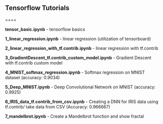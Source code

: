 ## Tensorflow Tutorials
====

**tensor_basic.ipynb** - tensorflow basics

**1_linear_regression.ipynb** - linear regression (utilization of tensorboard)

**2_linear_regression_with_tf.contrib.ipynb** - linear regression with tf.contrib

**3_GradientDescent_tf.contrib_custom_model.ipynb** - Gradient Descent with tf.contrib custom model

**4_MNIST_softmax_regression.ipynb** - Softmax regression on MNIST dataset (accuracy: 0.9034)

**5_Deep_MNIST.ipynb** - Deep Convolutional Network on MNIST (accuracy: 0.9925)

**6_IRIS_data_tf.contrib_from_csv.ipynb** - Creating a DNN for IRIS data using tf.contrib/ take data from CSV (Accuracy: 0.966667)

**7_mandelbrot.ipynb** - Create a Mandelbrot function and show fractal

